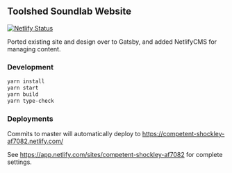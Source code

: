 ## Toolshed Soundlab Website

[![Netlify Status](https://api.netlify.com/api/v1/badges/7d190da3-f40b-4d5c-885a-942427f615a3/deploy-status)](https://app.netlify.com/sites/competent-shockley-af7082/deploys)

Ported existing site and design over to Gatsby, and added NetlifyCMS for
managing content.

### Development

```sh
yarn install
yarn start
yarn build
yarn type-check
```

### Deployments

Commits to master will automatically deploy to
https://competent-shockley-af7082.netlify.com/

See https://app.netlify.com/sites/competent-shockley-af7082 for complete
settings.
